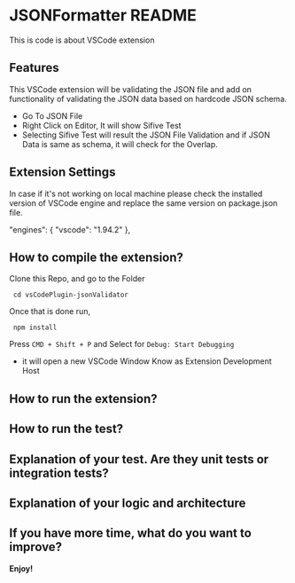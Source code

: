 # JSONFormatter README

This is code is about VSCode extension

## Features

This VSCode extension will be validating the JSON file and add on functionality of validating the JSON data based on hardcode JSON schema.
 - Go To JSON File
 - Right Click on Editor, It will show Sifive Test
 - Selecting Sifive Test will result the JSON File Validation and if JSON Data is same as schema, it will check for the Overlap.

## Extension Settings

In case if it's not working on local machine please check the installed version of VSCode engine and replace the same version on package.json file.

  "engines": {
    "vscode": "1.94.2"
  },


## How to compile the extension?

Clone this Repo, and go to the Folder
 ```
  cd vsCodePlugin-jsonValidator
 ```

Once that is done run,
```
 npm install
```

Press `CMD + Shift + P` and Select for `Debug: Start Debugging`
 - it will open a new VSCode Window Know as Extension Development Host

## How to run the extension?
 
## How to run the test?

## Explanation of your test. Are they unit tests or integration tests?

## Explanation of your logic and architecture

## If you have more time, what do you want to improve?

**Enjoy!**
